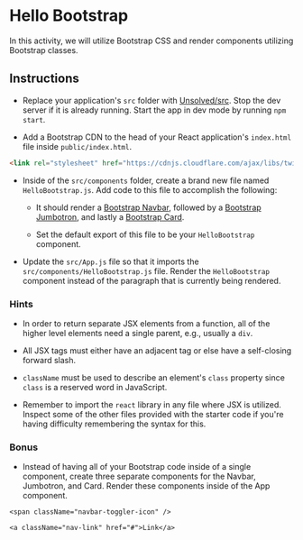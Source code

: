 # Hello Bootstrap

In this activity, we will utilize Bootstrap CSS and render components utilizing Bootstrap classes.

## Instructions

* Replace your application's `src` folder with [Unsolved/src](Unsolved/src). Stop the dev server if it is already running. Start the app in dev mode by running `npm start`.

* Add a Bootstrap CDN to the head of your React application's `index.html` file inside `public/index.html`.

```html
<link rel="stylesheet" href="https://cdnjs.cloudflare.com/ajax/libs/twitter-bootstrap/4.0.0/css/bootstrap.min.css"/>
```

* Inside of the `src/components` folder, create a brand new file named `HelloBootstrap.js`. Add code to this file to accomplish the following:

  * It should render a [Bootstrap Navbar](https://getbootstrap.com/docs/4.0/components/navbar/), followed by a [Bootstrap Jumbotron](https://getbootstrap.com/docs/4.0/components/jumbotron/), and lastly a [Bootstrap Card](https://getbootstrap.com/docs/4.0/components/card/).

  * Set the default export of this file to be your `HelloBootstrap` component.

* Update the `src/App.js` file so that it imports the `src/components/HelloBootstrap.js` file. Render the `HelloBootstrap` component instead of the paragraph that is currently being rendered.

### Hints

* In order to return separate JSX elements from a function, all of the higher level elements need a single parent, e.g., usually a `div`.

* All JSX tags must either have an adjacent tag or else have a self-closing forward slash.

* `className` must be used to describe an element's `class` property since `class` is a reserved word in JavaScript.

* Remember to import the `react` library in any file where JSX is utilized. Inspect some of the other files provided with the starter code if you're having difficulty remembering the syntax for this.

### Bonus

* Instead of having all of your Bootstrap code inside of a single component, create three separate components for the Navbar, Jumbotron, and Card. Render these components inside of the App component.

`<span className="navbar-toggler-icon" />`

`<a className="nav-link" href="#">Link</a>`
